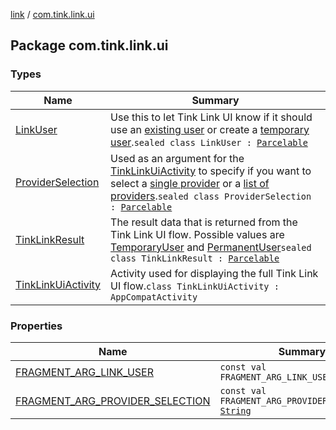 [link](../index.md) / [com.tink.link.ui](./index.md)

## Package com.tink.link.ui

### Types

| Name | Summary |
|---|---|
| [LinkUser](-link-user/index.md) | Use this to let Tink Link UI know if it should use an [existing user](-link-user/-existing-user/index.md) or create a [temporary user](-link-user/-temporary-user/index.md).`sealed class LinkUser : `[`Parcelable`](https://developer.android.com/reference/android/os/Parcelable.html) |
| [ProviderSelection](-provider-selection/index.md) | Used as an argument for the [TinkLinkUiActivity](-tink-link-ui-activity/index.md) to specify if you want to select a [single provider](-provider-selection/-single-provider/index.md) or a [list of providers](-provider-selection/-provider-list/index.md).`sealed class ProviderSelection : `[`Parcelable`](https://developer.android.com/reference/android/os/Parcelable.html) |
| [TinkLinkResult](-tink-link-result/index.md) | The result data that is returned from the Tink Link UI flow. Possible values are [TemporaryUser](-tink-link-result/-temporary-user/index.md) and [PermanentUser](-tink-link-result/-permanent-user/index.md)`sealed class TinkLinkResult : `[`Parcelable`](https://developer.android.com/reference/android/os/Parcelable.html) |
| [TinkLinkUiActivity](-tink-link-ui-activity/index.md) | Activity used for displaying the full Tink Link UI flow.`class TinkLinkUiActivity : AppCompatActivity` |

### Properties

| Name | Summary |
|---|---|
| [FRAGMENT_ARG_LINK_USER](-f-r-a-g-m-e-n-t_-a-r-g_-l-i-n-k_-u-s-e-r.md) | `const val FRAGMENT_ARG_LINK_USER: `[`String`](https://kotlinlang.org/api/latest/jvm/stdlib/kotlin/-string/index.html) |
| [FRAGMENT_ARG_PROVIDER_SELECTION](-f-r-a-g-m-e-n-t_-a-r-g_-p-r-o-v-i-d-e-r_-s-e-l-e-c-t-i-o-n.md) | `const val FRAGMENT_ARG_PROVIDER_SELECTION: `[`String`](https://kotlinlang.org/api/latest/jvm/stdlib/kotlin/-string/index.html) |
